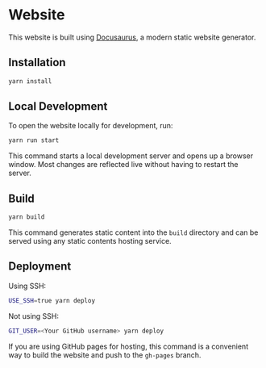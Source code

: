 # Website

This website is built using [Docusaurus](https://docusaurus.io/), a modern static website generator.

## Installation

```bash
yarn install
```

## Local Development

To open the website locally for development, run:

```bash
yarn run start
```

This command starts a local development server and opens up a browser window. Most changes are reflected live without having to restart the server.

## Build

```bash
yarn build
```

This command generates static content into the `build` directory and can be served using any static contents hosting service.

## Deployment

Using SSH:

```bash
USE_SSH=true yarn deploy
```

Not using SSH:

```bash
GIT_USER=<Your GitHub username> yarn deploy
```

If you are using GitHub pages for hosting, this command is a convenient way to build the website and push to the `gh-pages` branch.
